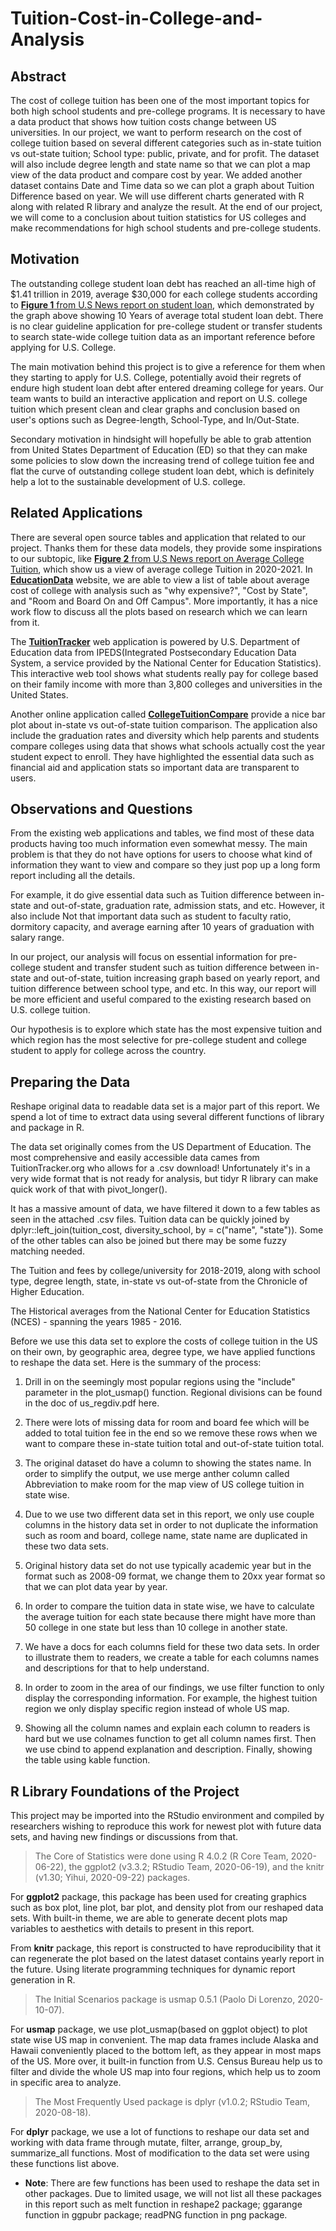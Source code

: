 # Tuition-Cost-in-College-and-Analysis

  
## Abstract
The cost of college tuition has been one of the most important topics for both high school students and pre-college programs. It is necessary to have a data product that shows how tuition costs change between US universities. In our project, we want to perform research on the cost of college tuition based on several different categories such as in-state tuition vs out-state tuition; School type: public, private, and for profit. The dataset will also include degree length and state name so that we can plot a map view of the data product and compare cost by year. We added another dataset contains Date and Time data so we can plot a graph about Tuition Difference based on year. We will use different charts generated with R along with related R library and analyze the result. At the end of our project, we will come to a conclusion about tuition statistics for US colleges and make recommendations for high school students and pre-college students.


Motivation
------------------------------------------
The outstanding college student loan debt has reached an all-time high of $1.41 trillion in 2019, average $30,000 for each college students according to [**Figure 1** from U.S News report on student loan](https://www.usnews.com/education/best-colleges/paying-for-college/articles/see-how-student-loan-borrowing-has-risen-in-10-years), which demonstrated by the graph above showing 10 Years of average total student loan debt. There is no clear guideline application for pre-college student or transfer students to search state-wide college tuition data as an important reference before applying for U.S. College.   

The main motivation behind this project is to give a reference for them when they starting to apply for U.S. College, potentially avoid their regrets of endure high student loan debt after entered dreaming college for years. Our team wants to build an interactive application and report on U.S. college tuition which present clean and clear graphs and conclusion based on user's options such as Degree-length, School-Type, and In/Out-State.   

Secondary motivation in hindsight will hopefully be able to grab attention from United States Department of Education (ED) so that they can make some policies to slow down the increasing trend of college tuition fee and flat the curve of outstanding college student loan debt, which is definitely help a lot to the sustainable development of U.S. college.  

Related Applications 
------------------------------------------
There are several open source tables and application that related to our project. Thanks them for these data models, they provide some inspirations to our subtopic, like [**Figure 2** from U.S News report on Average College Tuition](https://www.usnews.com/education/best-colleges/paying-for-college/articles/paying-for-college-infographic), which show us a view of average college Tuition in 2020-2021. In [**EducationData**](https://educationdata.org/average-cost-of-college) website, we are able to view a list of table about average cost of college with analysis such as "why expensive?", "Cost by State", and "Room and Board On and Off Campus". More importantly, it has a nice work flow to discuss all the plots based on research which we can learn from it.  

The [**TuitionTracker**](https://www.tuitiontracker.org/) web application is powered by U.S. Department of Education data from IPEDS(Integrated Postsecondary Education Data System, a service provided by the National Center for Education Statistics). This interactive web tool shows what students really pay for college based on their family income with more than 3,800 colleges and universities in the United States.   

Another online application called [**CollegeTuitionCompare**](https://www.collegetuitioncompare.com/search/) provide a nice bar plot about in-state vs out-of-state tuition comparison. The application also include the graduation rates and diversity which help parents and students compare colleges using data that shows what schools actually cost the year student expect to enroll. They have highlighted the essential data such as financial aid and application stats so important data are transparent to users.  

Observations and Questions
------------------------------------------
From the existing web applications and tables, we find most of these data products having too much information even somewhat messy. The main problem is that they do not have options for users to choose what kind of information they want to view and compare so they just pop up a long form report including all the details.   

For example, it do give essential data such as Tuition difference between in-state and out-of-state, graduation rate, admission stats, and etc. However, it also include Not that important data such as student to faculty ratio, dormitory capacity, and average earning after 10 years of graduation with salary range.    

In our project, our analysis will focus on essential information for pre-college student and transfer student such as tuition difference between in-state and out-of-state, tuition increasing graph based on yearly report, and tuition difference between school type, and etc. In this way, our report will be more efficient and useful compared to the existing research based on U.S. college tuition.   

Our hypothesis is to explore which state has the most expensive tuition and which region has the most selective for pre-college student and college student to apply for college across the country. 

Preparing the Data 
------------------------------------------
Reshape original data to readable data set is a major part of this report. We spend a lot of time to extract data using several different functions of library and package in R.   

The data set originally comes from the US Department of Education. The most comprehensive and easily accessible data cames from TuitionTracker.org who allows for a .csv download! Unfortunately it's in a very wide format that is not ready for analysis, but tidyr R library can make quick work of that with pivot_longer().   

It has a massive amount of data, we have filtered it down to a few tables as seen in the attached .csv files. Tuition data can be quickly joined by dplyr::left_join(tuition_cost, diversity_school, by = c("name", "state")). Some of the other tables can also be joined but there may be some fuzzy matching needed.    

The Tuition and fees by college/university for 2018-2019, along with school type, degree length, state, in-state vs out-of-state from the Chronicle of Higher Education.    

The Historical averages from the National Center for Education Statistics (NCES) - spanning the years 1985 - 2016.    

Before we use this data set to explore the costs of college tuition in the US on their own, by geographic area, degree type, we have applied functions to reshape the data set. Here is the summary of the process:    

1. Drill in on the seemingly most popular regions using the "include" parameter in the plot_usmap() function. Regional divisions can be found in the doc of us_regdiv.pdf here.   

2. There were lots of missing data for room and board fee which will be added to total tuition fee in the end so we remove these rows when we want to compare these in-state tuition total and out-of-state tuition total.      

3. The original dataset do have a column to showing the states name. In order to simplify the output, we use merge anther column called Abbreviation to make room for the map view of US college tuition in state wise.    

4. Due to we use two different data set in this report, we only use couple columns in the history data set in order to not duplicate the information such as room and board, college name, state name are duplicated in these two data sets.   

5. Original history data set do not use typically academic year but in the format such as 2008-09 format, we change them to 20xx year format so that we can plot data year by year.    

6. In order to compare the tuition data in state wise, we have to calculate the average tuition for each state because there might have more than 50 college in one state but less than 10 college in another state.     

7. We have a docs for each columns field for these two data sets. In order to illustrate them to readers, we create a table for each columns names and descriptions for that to help understand.     

8. In order to zoom in the area of our findings, we use filter function to only display the corresponding information. For example, the highest tuition region we only display specific region instead of whole US map.  

9. Showing all the column names and explain each column to readers is hard but we use colnames function to get all column names first. Then we use cbind to append explanation and description. Finally, showing the table using kable function.   

R Library Foundations of the Project
------------------------------------------
This project may be imported into the RStudio environment and compiled by researchers wishing to reproduce this work for newest plot with future data sets, and having new findings or discussions from that.    

> The Core of Statistics were done using R 4.0.2 (R Core Team, 2020-06-22), the ggplot2 (v3.3.2; RStudio Team, 2020-06-19), and the knitr (v1.30; Yihui, 2020-09-22) packages.

For **ggplot2** package, this package has been used for creating graphics such as box plot, line plot, bar plot, and density plot from our reshaped data sets. With built-in theme, we are able to generate decent plots map variables to aesthetics with details to present in this report.      

From **knitr** package, this report is constructed to have reproducibility that it can regenerate the plot based on the latest dataset contains yearly report in the future. Using literate programming techniques for dynamic report generation in R.    

> The Initial Scenarios package is usmap 0.5.1 (Paolo Di Lorenzo, 2020-10-07).

For **usmap** package, we use plot_usmap(based on ggplot object) to plot state wise US map in convenient. The map data frames include Alaska and Hawaii conveniently placed to the bottom left, as they appear in most maps of the US. More over, it built-in function from U.S. Census Bureau help us to filter and divide the whole US map into four regions, which help us to zoom in specific area to analyze.     

> The Most Frequently Used package is dplyr (v1.0.2; RStudio Team, 2020-08-18).

For **dplyr** package, we use a lot of functions to reshape our data set and working with data frame through mutate, filter, arrange, group_by, summarize_all functions. Most of modification to the data set were using these functions list above.    

* **Note**: There are few functions has been used to reshape the data set in other packages. Due to limited usage, we will not list all these packages in this report such as melt function in reshape2 package; ggarange function in ggpubr package; readPNG function in png package. 




